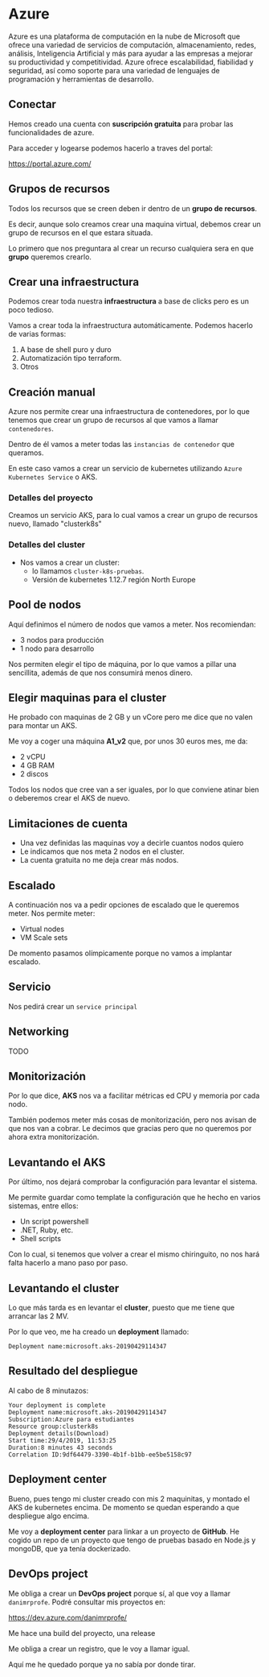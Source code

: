 # Azure

Azure es una plataforma de computación en la nube de Microsoft que ofrece una variedad de servicios de computación, almacenamiento, redes, análisis, Inteligencia Artificial y más para ayudar a las empresas a mejorar su productividad y competitividad. Azure ofrece escalabilidad, fiabilidad y seguridad, así como soporte para una variedad de lenguajes de programación y herramientas de desarrollo.

## Conectar

Hemos creado una cuenta con **suscripción gratuita** para probar las funcionalidades de azure.

Para acceder y logearse podemos hacerlo a traves del portal:

https://portal.azure.com/

## Grupos de recursos

Todos los recursos que se creen deben ir dentro de un **grupo de recursos**.

Es decir, aunque solo creamos crear una maquina virtual, debemos crear un grupo de recursos en el que estara situada.

Lo primero que nos preguntara al crear un recurso cualquiera sera en que **grupo** queremos crearlo.

## Crear una infraestructura

Podemos crear toda nuestra **infraestructura** a base de clicks pero es un poco tedioso.

Vamos a crear toda la infraestructura automáticamente. Podemos hacerlo de varias formas:

1. A base de shell puro y duro
2. Automatización tipo terraform.
3. Otros

## Creación manual

Azure nos permite crear una infraestructura de contenedores, por lo que tenemos que crear un grupo de recursos
al que vamos a llamar `contenedores`.

Dentro de él vamos a meter todas las `instancias de contenedor` que queramos.

En este caso vamos a crear un servicio de kubernetes utilizando `Azure Kubernetes Service` o AKS.

### Detalles del proyecto

Creamos un servicio AKS, para lo cual vamos a crear un grupo de recursos nuevo, llamado "clusterk8s"

### Detalles del cluster

* Nos vamos a crear un cluster:
  * lo llamamos `cluster-k8s-pruebas`.
  * Versión de kubernetes 1.12.7 región North Europe

## Pool de nodos

Aquí definimos el número de nodos que vamos a meter. Nos recomiendan:

* 3 nodos para producción
* 1 nodo para desarrollo

Nos permiten elegir el tipo de máquina, por lo que vamos a pillar una sencillita, además de que
nos consumirá menos dinero.

## Elegir maquinas para el cluster

He probado con maquinas de 2 GB y un vCore pero me dice que no valen para montar un AKS.

Me voy a coger una máquina **A1_v2** que, por unos 30 euros mes, me da:

* 2 vCPU
* 4 GB RAM
* 2 discos

Todos los nodos que cree van a ser iguales, por lo que conviene atinar bien o deberemos crear el AKS de nuevo.

## Limitaciones de cuenta

- Una vez definidas las maquinas voy a decirle cuantos nodos quiero
- Le indicamos que nos meta 2 nodos en el cluster.
- La cuenta gratuita no me deja crear más nodos.

## Escalado

A continuación nos va a pedir opciones de escalado que le queremos meter. Nos permite meter:

* Virtual nodes
* VM Scale sets

De momento pasamos olímpicamente porque no vamos a implantar escalado.

## Servicio

Nos pedirá crear un  `service principal`

## Networking

TODO

## Monitorización

Por lo que dice, **AKS** nos va a facilitar métricas ed CPU y memoria por cada nodo.

También podemos meter más cosas de monitorización, pero nos avisan de que nos van a cobrar.
Le decimos que gracias pero que no queremos por ahora extra monitorización.

## Levantando el AKS

Por último, nos dejará comprobar la configuración para levantar el sistema.

Me permite guardar como template la configuración que he hecho en varios sistemas, entre ellos:

* Un script powershell
* .NET, Ruby, etc.
* Shell scripts

Con lo cual, si tenemos que volver a crear el mismo chiringuito, no nos hará falta hacerlo a mano paso por paso.

## Levantando el cluster

Lo que más tarda es en levantar el **cluster**, puesto que me tiene que arrancar las 2 MV.

Por lo que veo, me ha creado un **deployment** llamado:

    Deployment name:microsoft.aks-20190429114347

## Resultado del despliegue

Al cabo de 8 minutazos:

```
Your deployment is complete
Deployment name:microsoft.aks-20190429114347
Subscription:Azure para estudiantes
Resource group:clusterk8s
Deployment details(Download)
Start time:29/4/2019, 11:53:25
Duration:8 minutes 43 seconds
Correlation ID:9df64479-3390-4b1f-b1bb-ee5be5158c97
```

## Deployment center

Bueno, pues tengo mi cluster creado con mis 2 maquinitas, y montado el AKS de kubernetes encima. De momento
se quedan esperando a que despliegue algo encima.

Me voy a **deployment center** para linkar a un proyecto de **GitHub**. He cogido un repo de un proyecto que tengo de pruebas
basado en Node.js y mongoDB, que ya tenía dockerizado.

## DevOps project

Me obliga a crear un **DevOps project** porque sí, al que voy a llamar `danimrprofe`. Podré consultar mis proyectos en:

 https://dev.azure.com/danimrprofe/

Me hace una build del proyecto, una release

Me obliga a crear un registro, que le voy a llamar igual.

Aquí me he quedado porque ya no sabía por donde tirar.
